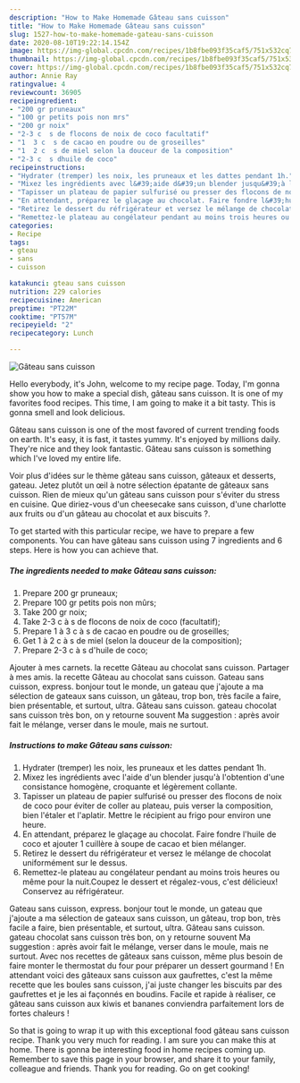 ```yaml
---
description: "How to Make Homemade Gâteau sans cuisson"
title: "How to Make Homemade Gâteau sans cuisson"
slug: 1527-how-to-make-homemade-gateau-sans-cuisson
date: 2020-08-10T19:22:14.154Z
image: https://img-global.cpcdn.com/recipes/1b8fbe093f35caf5/751x532cq70/gateau-sans-cuisson-photo-principale-de-la-recette.jpg
thumbnail: https://img-global.cpcdn.com/recipes/1b8fbe093f35caf5/751x532cq70/gateau-sans-cuisson-photo-principale-de-la-recette.jpg
cover: https://img-global.cpcdn.com/recipes/1b8fbe093f35caf5/751x532cq70/gateau-sans-cuisson-photo-principale-de-la-recette.jpg
author: Annie Ray
ratingvalue: 4
reviewcount: 36905
recipeingredient:
- "200 gr pruneaux"
- "100 gr petits pois non mrs"
- "200 gr noix"
- "2-3 c  s de flocons de noix de coco facultatif"
- "1  3 c  s de cacao en poudre ou de groseilles"
- "1  2 c  s de miel selon la douceur de la composition"
- "2-3 c  s dhuile de coco"
recipeinstructions:
- "Hydrater (tremper) les noix, les pruneaux et les dattes pendant 1h."
- "Mixez les ingrédients avec l&#39;aide d&#39;un blender jusqu&#39;à l&#39;obtention d&#39;une consistance homogène, croquante et légèrement collante."
- "Tapisser un plateau de papier sulfurisé ou presser des flocons de noix de coco pour éviter de coller au plateau, puis verser la composition, bien l&#39;étaler et l&#39;aplatir. Mettre le récipient au frigo pour environ une heure."
- "En attendant, préparez le glaçage au chocolat. Faire fondre l&#39;huile de coco et ajouter 1 cuillère à soupe de cacao et bien mélanger."
- "Retirez le dessert du réfrigérateur et versez le mélange de chocolat uniformément sur le dessus."
- "Remettez-le plateau au congélateur pendant au moins trois heures ou même pour la nuit.Coupez le dessert et régalez-vous, c&#39;est délicieux! Conservez au réfrigérateur."
categories:
- Recipe
tags:
- gteau
- sans
- cuisson

katakunci: gteau sans cuisson 
nutrition: 229 calories
recipecuisine: American
preptime: "PT22M"
cooktime: "PT57M"
recipeyield: "2"
recipecategory: Lunch

---
```



![Gâteau sans cuisson](https://img-global.cpcdn.com/recipes/1b8fbe093f35caf5/751x532cq70/gateau-sans-cuisson-photo-principale-de-la-recette.jpg)

Hello everybody, it's John, welcome to my recipe page. Today, I'm gonna show you how to make a special dish, gâteau sans cuisson. It is one of my favorites food recipes. This time, I am going to make it a bit tasty. This is gonna smell and look delicious.

Gâteau sans cuisson is one of the most favored of current trending foods on earth. It's easy, it is fast, it tastes yummy. It's enjoyed by millions daily. They're nice and they look fantastic. Gâteau sans cuisson is something which I've loved my entire life.

Voir plus d&#39;idées sur le thème gâteau sans cuisson, gâteaux et desserts, gateau. Jetez plutôt un œil à notre sélection épatante de gâteaux sans cuisson. Rien de mieux qu&#39;un gâteau sans cuisson pour s&#39;éviter du stress en cuisine. Que diriez-vous d&#39;un cheesecake sans cuisson, d&#39;une charlotte aux fruits ou d&#39;un gâteau au chocolat et aux biscuits ?.


To get started with this particular recipe, we have to prepare a few components. You can have gâteau sans cuisson using 7 ingredients and 6 steps. Here is how you can achieve that.

<!--inarticleads1-->

##### The ingredients needed to make Gâteau sans cuisson:

1. Prepare 200 gr pruneaux;
1. Prepare 100 gr petits pois non mûrs;
1. Take 200 gr noix;
1. Take 2-3 c à s de flocons de noix de coco (facultatif);
1. Prepare 1 à 3 c à s de cacao en poudre ou de groseilles;
1. Get 1 à 2 c à s de miel (selon la douceur de la composition);
1. Prepare 2-3 c à s d&#39;huile de coco;


Ajouter à mes carnets. la recette Gâteau au chocolat sans cuisson. Partager à mes amis. la recette Gâteau au chocolat sans cuisson. Gateau sans cuisson, express. bonjour tout le monde, un gateau que j&#39;ajoute a ma sélection de gateaux sans cuisson, un gâteau, trop bon, très facile a faire, bien présentable, et surtout, ultra. Gâteau sans cuisson. gateau chocolat sans cuisson très bon, on y retourne souvent Ma suggestion : après avoir fait le mélange, verser dans le moule, mais ne surtout. 

<!--inarticleads2-->

##### Instructions to make Gâteau sans cuisson:

1. Hydrater (tremper) les noix, les pruneaux et les dattes pendant 1h.
1. Mixez les ingrédients avec l&#39;aide d&#39;un blender jusqu&#39;à l&#39;obtention d&#39;une consistance homogène, croquante et légèrement collante.
1. Tapisser un plateau de papier sulfurisé ou presser des flocons de noix de coco pour éviter de coller au plateau, puis verser la composition, bien l&#39;étaler et l&#39;aplatir. Mettre le récipient au frigo pour environ une heure.
1. En attendant, préparez le glaçage au chocolat. Faire fondre l&#39;huile de coco et ajouter 1 cuillère à soupe de cacao et bien mélanger.
1. Retirez le dessert du réfrigérateur et versez le mélange de chocolat uniformément sur le dessus.
1. Remettez-le plateau au congélateur pendant au moins trois heures ou même pour la nuit.Coupez le dessert et régalez-vous, c&#39;est délicieux! Conservez au réfrigérateur.


Gateau sans cuisson, express. bonjour tout le monde, un gateau que j&#39;ajoute a ma sélection de gateaux sans cuisson, un gâteau, trop bon, très facile a faire, bien présentable, et surtout, ultra. Gâteau sans cuisson. gateau chocolat sans cuisson très bon, on y retourne souvent Ma suggestion : après avoir fait le mélange, verser dans le moule, mais ne surtout. Avec nos recettes de gâteaux sans cuisson, même plus besoin de faire monter le thermostat du four pour préparer un dessert gourmand ! En attendant voici des gâteaux sans cuisson aux gaufrettes, c&#39;est la même recette que les boules sans cuisson, j&#39;ai juste changer les biscuits par des gaufrettes et je les ai façonnés en boudins. Facile et rapide à réaliser, ce gâteau sans cuisson aux kiwis et bananes conviendra parfaitement lors de fortes chaleurs ! 

So that is going to wrap it up with this exceptional food gâteau sans cuisson recipe. Thank you very much for reading. I am sure you can make this at home. There is gonna be interesting food in home recipes coming up. Remember to save this page in your browser, and share it to your family, colleague and friends. Thank you for reading. Go on get cooking!
